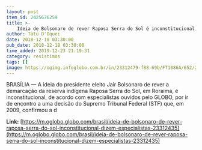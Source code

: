 ```yaml
---
layout: post
item_id: 2425676259
title: >-
    Ideia de Bolsonaro de rever Raposa Serra do Sol é inconstitucional, dizem especialistas
author: Tatu D'Oquei
date: 2018-12-18 03:30:00
pub_date: 2018-12-18 03:30:00
time_added: 2019-12-23 21:19:31
category: resistimos
tags: []
image: https://ogimg.infoglobo.com.br/in/23312479-f88-69b/FT1086A/652/24834938_BsbBrasiliaBrasil10-12-2008PAPlenario-do-STF-durante-o-julgamento-da-d.jpg
---
```


BRASÍLIA — A ideia do presidente eleito Jair Bolsonaro de rever a demarcação da reserva indígena Raposa Serra do Sol, em Roraima, é inconstitucional, de acordo com especialistas ouvidos pelo GLOBO, por ir de encontro a uma decisão do Supremo Tribunal Federal (STF) que, em 2009, confirmou a d

**Link:** [https://m.oglobo.globo.com/brasil/ideia-de-bolsonaro-de-rever-raposa-serra-do-sol-inconstitucional-dizem-especialistas-23312435](https://m.oglobo.globo.com/brasil/ideia-de-bolsonaro-de-rever-raposa-serra-do-sol-inconstitucional-dizem-especialistas-23312435)

